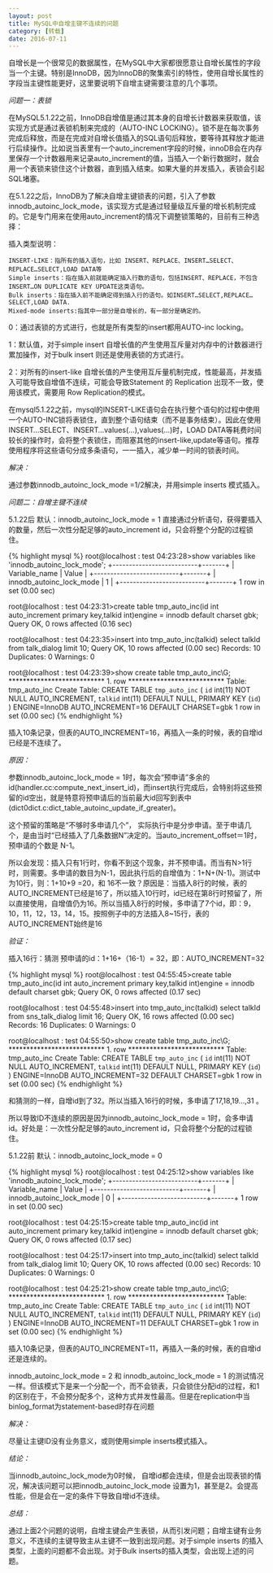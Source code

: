 ```yaml
---
layout: post
title: MySQL中自增主键不连续的问题
category: [转载]
date: 2016-07-11
---
```

自增长是一个很常见的数据属性，在MySQL中大家都很愿意让自增长属性的字段当一个主键。特别是InnoDB，因为InnoDB的聚集索引的特性，使用自增长属性的字段当主键性能更好，这里要说明下自增主键需要注意的几个事项。

<!-- more -->

*问题一：表锁*

在MySQL5.1.22之前，InnoDB自增值是通过其本身的自增长计数器来获取值，该实现方式是通过表锁机制来完成的（AUTO-INC LOCKING）。锁不是在每次事务完成后释放，而是在完成对自增长值插入的SQL语句后释放，要等待其释放才能进行后续操作。比如说当表里有一个auto_increment字段的时候，innoDB会在内存里保存一个计数器用来记录auto_increment的值，当插入一个新行数据时，就会用一个表锁来锁住这个计数器，直到插入结束。如果大量的并发插入，表锁会引起SQL堵塞。

在5.1.22之后，InnoDB为了解决自增主键锁表的问题，引入了参数innodb_autoinc_lock_mode，该实现方式是通过轻量级互斥量的增长机制完成的。它是专门用来在使用auto_increment的情况下调整锁策略的，目前有三种选择：

插入类型说明：
	
	INSERT-LIKE：指所有的插入语句，比如 INSERT、REPLACE、INSERT…SELECT、REPLACE…SELECT,LOAD DATA等
	Simple inserts：指在插入前就能确定插入行数的语句，包括INSERT、REPLACE，不包含INSERT…ON DUPLICATE KEY UPDATE这类语句。
	Bulk inserts：指在插入前不能确定得到插入行的语句。如INSERT…SELECT,REPLACE…SELECT,LOAD DATA.
	Mixed-mode inserts:指其中一部分是自增长的，有一部分是确定的。

0：通过表锁的方式进行，也就是所有类型的insert都用AUTO-inc locking。

1：默认值，对于simple insert 自增长值的产生使用互斥量对内存中的计数器进行累加操作，对于bulk insert 则还是使用表锁的方式进行。

2：对所有的insert-like 自增长值的产生使用互斥量机制完成，性能最高，并发插入可能导致自增值不连续，可能会导致Statement 的 Replication 出现不一致，使用该模式，需要用 Row Replication的模式。

在mysql5.1.22之前，mysql的INSERT-LIKE语句会在执行整个语句的过程中使用一个AUTO-INC锁将表锁住，直到整个语句结束（而不是事务结束）。因此在使用INSERT…SELECT、INSERT…values(…),values(…)时，LOAD DATA等耗费时间较长的操作时，会将整个表锁住，而阻塞其他的insert-like,update等语句。推荐使用程序将这些语句分成多条语句，一一插入，减少单一时间的锁表时间。

*解决：*

通过参数innodb_autoinc_lock_mode =1/2解决，并用simple inserts 模式插入。


*问题二：自增主键不连续*

5.1.22后 默认：innodb_autoinc_lock_mode = 1 
直接通过分析语句，获得要插入的数量，然后一次性分配足够的auto_increment id，只会将整个分配的过程锁住。
	
{% highlight mysql %}
root@localhost : test 04:23:28>show variables like 'innodb_autoinc_lock_mode';
+--------------------------+-------+
| Variable_name            | Value |
+--------------------------+-------+
| innodb_autoinc_lock_mode | 1     |
+--------------------------+-------+
1 row in set (0.00 sec)

root@localhost : test 04:23:31>create table tmp_auto_inc(id int auto_increment primary key,talkid int)engine = innodb default charset gbk;
Query OK, 0 rows affected (0.16 sec)

root@localhost : test 04:23:35>insert into tmp_auto_inc(talkid) select talkId from talk_dialog limit 10;
Query OK, 10 rows affected (0.00 sec)
Records: 10  Duplicates: 0  Warnings: 0

root@localhost : test 04:23:39>show create table tmp_auto_inc\G;
*************************** 1. row ***************************
       Table: tmp_auto_inc
Create Table: CREATE TABLE `tmp_auto_inc` (
  `id` int(11) NOT NULL AUTO_INCREMENT,
  `talkid` int(11) DEFAULT NULL,
  PRIMARY KEY (`id`)
) ENGINE=InnoDB AUTO_INCREMENT=16 DEFAULT CHARSET=gbk
1 row in set (0.00 sec)
{% endhighlight %}

插入10条记录，但表的AUTO_INCREMENT=16，再插入一条的时候，表的自增id已经是不连续了。

*原因：*

参数innodb_autoinc_lock_mode = 1时，每次会“预申请”多余的id(handler.cc:compute_next_insert_id)，而insert执行完成后，会特别将这些预留的id空出，就是特意将预申请后的当前最大id回写到表中(dict0dict.c:dict_table_autoinc_update_if_greater)。

这个预留的策略是“不够时多申请几个”， 实际执行中是分步申请。至于申请几个，是由当时“已经插入了几条数据N”决定的。当auto_increment_offset＝1时，预申请的个数是 N-1。

所以会发现：插入只有1行时，你看不到这个现象，并不预申请。而当有N>1行时，则需要。多申请的数目为N-1，因此执行后的自增值为：1+N+(N-1)。测试中为10行，则：1+10+9 =20，和 16不一致？原因是：当插入8行的时候，表的AUTO_INCREMENT已经是16了，所以插入10行时，id已经在第8行时预留了，所以直接使用，自增值仍为16。所以当插入8行的时候，多申请了7个id，即：9，10，11，12，13，14，15。按照例子中的方法插入8~15行，表的AUTO_INCREMENT始终是16

*验证：*

插入16行：猜测 预申请的id：1+16+（16-1）= 32，即：AUTO_INCREMENT=32

{% highlight mysql %}
root@localhost : test 04:55:45>create table tmp_auto_inc(id int auto_increment primary key,talkid int)engine = innodb default charset gbk;
Query OK, 0 rows affected (0.17 sec)

root@localhost : test 04:55:48>insert into tmp_auto_inc(talkid) select talkId from sns_talk_dialog limit 16;
Query OK, 16 rows affected (0.00 sec)
Records: 16  Duplicates: 0  Warnings: 0

root@localhost : test 04:55:50>show create table tmp_auto_inc\G;
*************************** 1. row ***************************
       Table: tmp_auto_inc
Create Table: CREATE TABLE `tmp_auto_inc` (
  `id` int(11) NOT NULL AUTO_INCREMENT,
  `talkid` int(11) DEFAULT NULL,
  PRIMARY KEY (`id`)
) ENGINE=InnoDB AUTO_INCREMENT=32 DEFAULT CHARSET=gbk
1 row in set (0.00 sec)
{% endhighlight %}

和猜测的一样，自增id到了32。所以当插入16行的时候，多申请了17,18,19...,31 。

所以导致ID不连续的原因是因为innodb_autoinc_lock_mode = 1时，会多申请id。好处是：一次性分配足够的auto_increment id，只会将整个分配的过程锁住。

5.1.22前 默认：innodb_autoinc_lock_mode = 0

{% highlight mysql %}
root@localhost : test 04:25:12>show variables like 'innodb_autoinc_lock_mode';
+--------------------------+-------+
| Variable_name            | Value |
+--------------------------+-------+
| innodb_autoinc_lock_mode | 0     |
+--------------------------+-------+
1 row in set (0.00 sec)

root@localhost : test 04:25:15>create table tmp_auto_inc(id int auto_increment primary key,talkid int)engine = innodb default charset gbk;
Query OK, 0 rows affected (0.17 sec)

root@localhost : test 04:25:17>insert into tmp_auto_inc(talkid) select talkId from talk_dialog limit 10;
Query OK, 10 rows affected (0.00 sec)
Records: 10  Duplicates: 0  Warnings: 0

root@localhost : test 04:25:21>show create table tmp_auto_inc\G;
*************************** 1. row ***************************
       Table: tmp_auto_inc
Create Table: CREATE TABLE `tmp_auto_inc` (
  `id` int(11) NOT NULL AUTO_INCREMENT,
  `talkid` int(11) DEFAULT NULL,
  PRIMARY KEY (`id`)
) ENGINE=InnoDB AUTO_INCREMENT=11 DEFAULT CHARSET=gbk
1 row in set (0.00 sec)
{% endhighlight %}

插入10条记录，但表的AUTO_INCREMENT=11，再插入一条的时候，表的自增id还是连续的。

innodb_autoinc_lock_mode = 2 和 innodb_autoinc_lock_mode = 1 的测试情况一样。但该模式下是来一个分配一个，而不会锁表，只会锁住分配id的过程，和1的区别在于，不会预分配多个，这种方式并发性最高。但是在replication中当binlog_format为statement-based时存在问题

*解决：*

尽量让主键ID没有业务意义，或则使用simple inserts模式插入。

*结论：*

当innodb_autoinc_lock_mode为0时候， 自增id都会连续，但是会出现表锁的情况，解决该问题可以把innodb_autoinc_lock_mode 设置为1，甚至是2。会提高性能，但是会在一定的条件下导致自增id不连续。

*总结：*

通过上面2个问题的说明，自增主键会产生表锁，从而引发问题；自增主键有业务意义，不连续的主键导致主从主键不一致到出现问题。对于simple inserts 的插入类型，上面的问题都不会出现。对于Bulk inserts的插入类型，会出现上述的问题。
